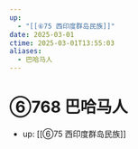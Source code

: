 ```yaml
---
up:
  - "[[⑥75 西印度群岛民族]]"
date: 2025-03-01
ctime: 2025-03-01T13:55:03
aliases:
  - 巴哈马人
---
```


# ⑥768 巴哈马人

- up: [[⑥75 西印度群岛民族]]

